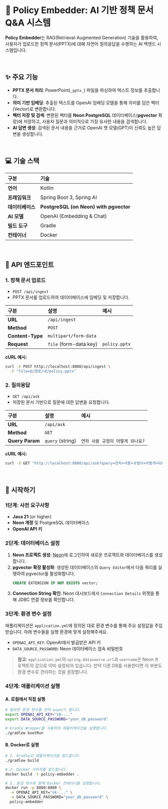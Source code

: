 # 🚀 Policy Embedder: AI 기반 정책 문서 Q&A 시스템

**Policy Embedder**는 RAG(Retrieval-Augmented Generation) 기술을 활용하여, 사용자가 업로드한 정책 문서(PPTX)에 대해 자연어 질의응답을 수행하는 AI 백엔드 시스템입니다.

<br>

## ✨ 주요 기능

- **PPTX 문서 처리**: PowerPoint(`_pptx_`) 파일을 파싱하여 텍스트 정보를 추출합니다.
- **의미 기반 임베딩**: 추출된 텍스트를 OpenAI 임베딩 모델을 통해 의미를 담은 벡터(Vector)로 변환합니다.
- **벡터 저장 및 검색**: 변환된 벡터를 **Neon PostgreSQL** 데이터베이스(**pgvector** 확장)에 저장하고, 사용자 질문과 의미적으로 가장 유사한 내용을 검색합니다.
- **AI 답변 생성**: 검색된 문서 내용을 근거로 OpenAI 챗 모델(GPT)이 신뢰도 높은 답변을 생성합니다.

<br>

## 💻 기술 스택

| 구분 | 기술 |
| :--- | :--- |
| **언어** | Kotlin |
| **프레임워크** | Spring Boot 3, Spring AI |
| **데이터베이스** | **PostgreSQL (on Neon) with pgvector** |
| **AI 모델** | OpenAI (Embedding & Chat) |
| **빌드 도구** | Gradle |
| **컨테이너** | Docker |

<br>

## 🔌 API 엔드포인트

### 1. 정책 문서 업로드

- `POST /api/ingest`
- PPTX 문서를 업로드하여 데이터베이스에 임베딩 및 저장합니다.

| 구분 | 설명 | 예시 |
| :--- | :--- | :--- |
| **URL** | `/api/ingest` | |
| **Method** | `POST` | |
| **Content-Type** | `multipart/form-data` | |
| **Request** | `file` (form-data key) | `policy.pptx` |

**cURL 예시:**
```bash
curl -X POST http://localhost:8080/api/ingest \
  -F "file=@/경로/내/policy.pptx"
```

### 2. 질의응답

- `GET /api/ask`
- 저장된 문서 기반으로 질문에 대한 답변을 요청합니다.

| 구분 | 설명 | 예시 |
| :--- | :--- | :--- |
| **URL** | `/api/ask` | |
| **Method** | `GET` | |
| **Query Param** | `query` (string) | `연차 사용 규정이 어떻게 되나요?` |

**cURL 예시:**
```bash
curl -X GET "http://localhost:8080/api/ask?query=연차+사용+규정이+어떻게+되나요"
```

<br>

## 🚀 시작하기

### 1단계: 사전 요구사항

- **Java 21** (or higher)
- **Neon 계정** 및 PostgreSQL 데이터베이스
- **OpenAI API 키**

### 2단계: 데이터베이스 설정

1.  **Neon 프로젝트 생성**: [Neon](https://neon.tech/)에 로그인하여 새로운 프로젝트와 데이터베이스를 생성합니다.
2.  **pgvector 확장 활성화**: 생성된 데이터베이스의 `Query Editor`에서 다음 쿼리를 실행하여 pgvector를 활성화합니다.
    ```sql
    CREATE EXTENSION IF NOT EXISTS vector;
    ```
3.  **Connection String 확인**: Neon 대시보드에서 `Connection Details` 위젯을 통해 JDBC 연결 정보를 확인합니다.

### 3단계: 환경 변수 설정

애플리케이션은 `application.yml`에 정의된 대로 환경 변수를 통해 주요 설정값을 주입받습니다. 아래 변수들을 실행 환경에 맞게 설정해주세요.

- `OPENAI_API_KEY`: OpenAI에서 발급받은 API 키
- `DATA_SOURCE_PASSWORD`: Neon 데이터베이스 접속 비밀번호

> **참고**: `application.yml`의 `spring.datasource.url`과 `username`은 Neon 프로젝트의 값으로 이미 설정되어 있습니다. 만약 다른 DB를 사용한다면 이 부분도 환경 변수로 관리하는 것을 권장합니다.

### 4단계: 애플리케이션 실행

#### A. 로컬에서 직접 실행

```bash
# 필요한 환경 변수를 먼저 export 합니다.
export OPENAI_API_KEY="sk-..."
export DATA_SOURCE_PASSWORD="your_db_password"

# Gradle Wrapper를 사용하여 애플리케이션을 실행합니다.
./gradlew bootRun
```

#### B. Docker로 실행

```bash
# 1. Gradle로 애플리케이션을 빌드합니다.
./gradlew build

# 2. Docker 이미지를 빌드합니다.
docker build -t policy-embedder .

# 3. 환경 변수와 함께 Docker 컨테이너를 실행합니다.
docker run -p 8080:8080 \
  -e OPENAI_API_KEY="sk-..." \
  -e DATA_SOURCE_PASSWORD="your_db_password" \
  policy-embedder
```